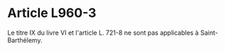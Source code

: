 # Article L960-3

Le titre IX du livre VI et l'article L. 721-8 ne sont pas applicables à Saint-Barthélemy.
